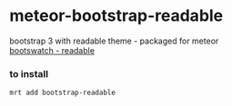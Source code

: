 # meteor-bootstrap-readable
bootstrap 3 with readable theme -  packaged for meteor   
[bootswatch - readable](http://bootswatch.com/readable/)   
   
### to install
    mrt add bootstrap-readable
